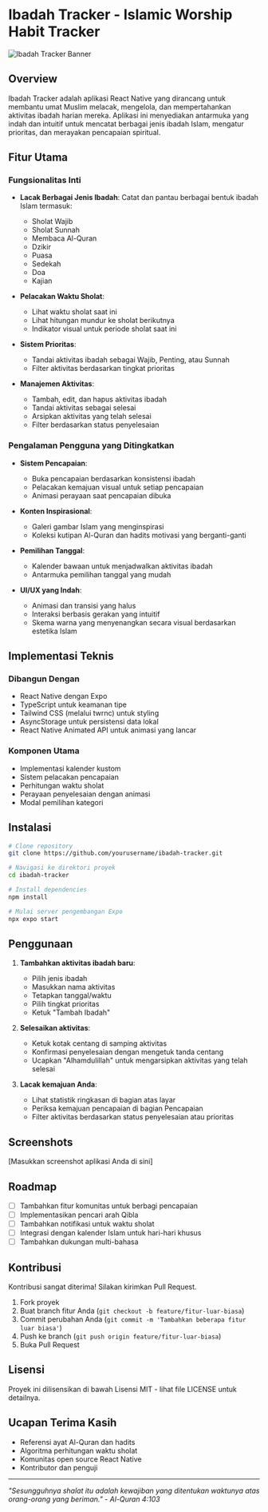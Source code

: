 # Ibadah Tracker - Islamic Worship Habit Tracker

![Ibadah Tracker Banner](https://images.unsplash.com/photo-1564769625688-8178d915b01b?ixlib=rb-1.2.1&auto=format&fit=crop&w=1350&q=80)

## Overview

Ibadah Tracker adalah aplikasi React Native yang dirancang untuk membantu umat Muslim melacak, mengelola, dan mempertahankan aktivitas ibadah harian mereka. Aplikasi ini menyediakan antarmuka yang indah dan intuitif untuk mencatat berbagai jenis ibadah Islam, mengatur prioritas, dan merayakan pencapaian spiritual.

## Fitur Utama

### Fungsionalitas Inti
- **Lacak Berbagai Jenis Ibadah**: Catat dan pantau berbagai bentuk ibadah Islam termasuk:
  - Sholat Wajib
  - Sholat Sunnah
  - Membaca Al-Quran
  - Dzikir
  - Puasa
  - Sedekah
  - Doa
  - Kajian

- **Pelacakan Waktu Sholat**: 
  - Lihat waktu sholat saat ini
  - Lihat hitungan mundur ke sholat berikutnya
  - Indikator visual untuk periode sholat saat ini

- **Sistem Prioritas**:
  - Tandai aktivitas ibadah sebagai Wajib, Penting, atau Sunnah
  - Filter aktivitas berdasarkan tingkat prioritas

- **Manajemen Aktivitas**:
  - Tambah, edit, dan hapus aktivitas ibadah
  - Tandai aktivitas sebagai selesai
  - Arsipkan aktivitas yang telah selesai
  - Filter berdasarkan status penyelesaian

### Pengalaman Pengguna yang Ditingkatkan
- **Sistem Pencapaian**:
  - Buka pencapaian berdasarkan konsistensi ibadah
  - Pelacakan kemajuan visual untuk setiap pencapaian
  - Animasi perayaan saat pencapaian dibuka

- **Konten Inspirasional**:
  - Galeri gambar Islam yang menginspirasi
  - Koleksi kutipan Al-Quran dan hadits motivasi yang berganti-ganti

- **Pemilihan Tanggal**:
  - Kalender bawaan untuk menjadwalkan aktivitas ibadah
  - Antarmuka pemilihan tanggal yang mudah

- **UI/UX yang Indah**:
  - Animasi dan transisi yang halus
  - Interaksi berbasis gerakan yang intuitif
  - Skema warna yang menyenangkan secara visual berdasarkan estetika Islam

## Implementasi Teknis

### Dibangun Dengan
- React Native dengan Expo
- TypeScript untuk keamanan tipe
- Tailwind CSS (melalui twrnc) untuk styling
- AsyncStorage untuk persistensi data lokal
- React Native Animated API untuk animasi yang lancar

### Komponen Utama
- Implementasi kalender kustom
- Sistem pelacakan pencapaian
- Perhitungan waktu sholat
- Perayaan penyelesaian dengan animasi
- Modal pemilihan kategori

## Instalasi

```bash
# Clone repository
git clone https://github.com/yourusername/ibadah-tracker.git

# Navigasi ke direktori proyek
cd ibadah-tracker

# Install dependencies
npm install

# Mulai server pengembangan Expo
npx expo start
```

## Penggunaan

1. **Tambahkan aktivitas ibadah baru**:
   - Pilih jenis ibadah
   - Masukkan nama aktivitas
   - Tetapkan tanggal/waktu
   - Pilih tingkat prioritas
   - Ketuk "Tambah Ibadah"

2. **Selesaikan aktivitas**:
   - Ketuk kotak centang di samping aktivitas
   - Konfirmasi penyelesaian dengan mengetuk tanda centang
   - Ucapkan "Alhamdulillah" untuk mengarsipkan aktivitas yang telah selesai

3. **Lacak kemajuan Anda**:
   - Lihat statistik ringkasan di bagian atas layar
   - Periksa kemajuan pencapaian di bagian Pencapaian
   - Filter aktivitas berdasarkan status penyelesaian atau prioritas

## Screenshots

[Masukkan screenshot aplikasi Anda di sini]

## Roadmap

- [ ] Tambahkan fitur komunitas untuk berbagi pencapaian
- [ ] Implementasikan pencari arah Qibla
- [ ] Tambahkan notifikasi untuk waktu sholat
- [ ] Integrasi dengan kalender Islam untuk hari-hari khusus
- [ ] Tambahkan dukungan multi-bahasa

## Kontribusi

Kontribusi sangat diterima! Silakan kirimkan Pull Request.

1. Fork proyek
2. Buat branch fitur Anda (`git checkout -b feature/fitur-luar-biasa`)
3. Commit perubahan Anda (`git commit -m 'Tambahkan beberapa fitur luar biasa'`)
4. Push ke branch (`git push origin feature/fitur-luar-biasa`)
5. Buka Pull Request

## Lisensi

Proyek ini dilisensikan di bawah Lisensi MIT - lihat file LICENSE untuk detailnya.

## Ucapan Terima Kasih

- Referensi ayat Al-Quran dan hadits
- Algoritma perhitungan waktu sholat
- Komunitas open source React Native
- Kontributor dan penguji

---

*"Sesungguhnya shalat itu adalah kewajiban yang ditentukan waktunya atas orang-orang yang beriman." - Al-Quran 4:103*
